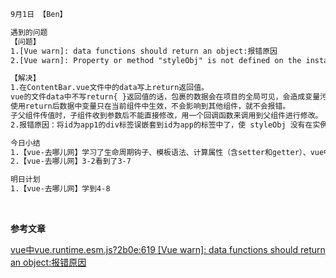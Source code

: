 ```html
9月1日 【Ben】

遇到的问题
【问题】
1.[Vue warn]: data functions should return an object:报错原因
2.[Vue warn]: Property or method "styleObj" is not defined on the instance but referenced during render. Make sure that this property is reactive, either in the data option, or for class-based components, by initializing the property.

【解决】
1.在ContentBar.vue文件中的data写上return返回值。
vue的文件data中不写return{ }返回值的话，包裹的数据会在项目的全局可见，会造成变量污染。
使用return后数据中变量只在当前组件中生效，不会影响到其他组件，就不会报错。
子父组件传值时，子组件收到参数后不能直接修改，用一个回调函数来调用到父组件进行修改。
2.报错原因：将id为app1的div标签误嵌套到id为app的标签中了，使 styleObj 没有在实例上定义 点击样式也随之失效，将其独立开来就行了

今日小结
1.【vue-去哪儿网】学习了生命周期钩子、模板语法、计算属性（含setter和getter）、vue中的样式绑定、条件渲染
2.【vue-去哪儿网】3-2看到了3-7

明日计划
1.【vue-去哪儿网】学到4-8
```

​	

**参考文章**

[vue中vue.runtime.esm.js?2b0e:619 [Vue warn]: data functions should return an object:报错原因](https://blog.csdn.net/Fu_Monkey/article/details/92832396?ops_request_misc=&request_id=&biz_id=102&utm_term=vue.js:5076%20%5BVue%20warn%5D:%20data%20f&utm_medium=distribute.pc_search_result.none-task-blog-2~all~sobaiduweb~default-0-92832396.142^v44^pc_rank_34_default_3&spm=1018.2226.3001.4187)

